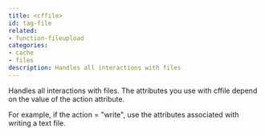 ```yaml
---
title: <cffile>
id: tag-file
related:
- function-fileupload
categories:
- cache
- files
description: Handles all interactions with files
---
```


Handles all interactions with files. The attributes you use with cffile depend on the value of the action attribute.

For example, if the action = "write", use the attributes associated with writing a text file.
